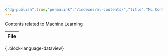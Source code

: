 ```yaml
---
{"dg-publish":true,"permalink":"/indexes/ml-contents/","title":"ML Contents","dgEnableSearch":true}
---
```


Contents related to Machine Learning
<br>

| File |
| ---- |

{ .block-language-dataview}
